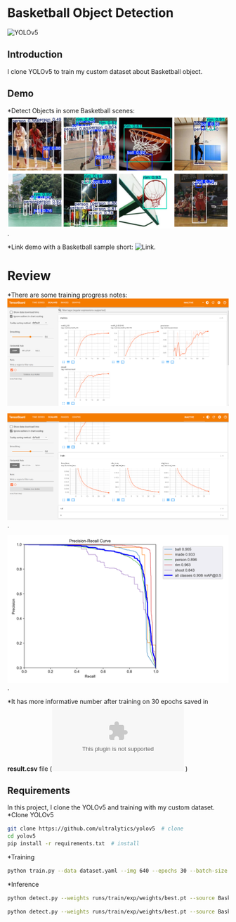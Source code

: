 # Basketball Object Detection
![YOLOv5](https://img.shields.io/badge/YOLOv5-%23013243.svg?style=for-the-badge&logo=YOLOv5&logoColor=white)

## Introduction
I clone YOLOv5 to train my custom dataset about Basketball object. 

## Demo
*Detect Objects in some Basketball scenes:
![..](https://github.com/tranvietcuong03/Basketball_Detection/blob/master/Visualize/image.png). 

*Link demo with a Basketball sample short: ![Link](https://youtu.be/aNOFAVKMyoE).

# Review
*There are some training progress notes:
![...](https://github.com/tranvietcuong03/Basketball_Detection/blob/master/Visualize/tensorboard_1.png)

![...](https://github.com/tranvietcuong03/Basketball_Detection/blob/master/Visualize/tensorboard_2.png).

![...](https://github.com/tranvietcuong03/Basketball_Detection/blob/master/runs/train/exp/PR_curve.png).

*It has more informative number after training on 30 epochs saved in **result.csv** file (![Link to file](https://github.com/tranvietcuong03/Basketball_Detection/blob/master/runs/train/exp/results.csv) )

## Requirements
In this project, I clone the YOLOv5 and training with my custom dataset. 
*Clone YOLOv5
```sh
git clone https://github.com/ultralytics/yolov5  # clone
cd yolov5
pip install -r requirements.txt  # install
  ```
*Training
```sh
python train.py --data dataset.yaml --img 640 --epochs 30 --batch-size 8 --weights yolov5n.pt
  ```
*Inference
```sh
python detect.py --weights runs/train/exp/weights/best.pt --source Basketball/test/images
  ```
```sh
python detect.py --weights runs/train/exp/weights/best.pt --source Basketball/video
  ```
